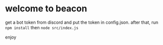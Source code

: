 # welcome to beacon

get a bot token from discord and put the token in config.json. after that, run `npm install` then `node src/index.js`

enjoy 
